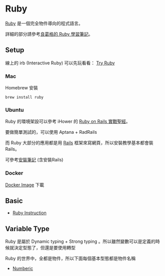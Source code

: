 # Ruby

[Ruby](https://www.ruby-lang.org/zh_tw/) 是一個完全物件導向的程式語言。

詳細的部分請參考[良葛格的 Ruby 學習筆記](http://openhome.cc/Gossip/Ruby/)。

## Setup

線上的 irb (Interactive Ruby) 可以先玩看看： [Try Ruby](http://tryruby.org/levels/1/challenges/0)

### Mac

Homebrew 安裝

```
brew install ruby
```

### Ubuntu

Ruby 的環境架設可以參考 iHower 的 [Ruby on Rails 實戰聖經](http://ihower.tw/rails3/installation.html)。

要做簡單測試的，可以使用 Aptana + RadRails

而 Ruby 大部分的應用都是用 [Rails]((/framework/ror)) 框架來寫網頁，所以安裝教學基本都會裝 Rails。

可參考[安裝筆記](/framework/ror/started.md) (含安裝Rails)

### Docker

[Docker Image](https://registry.hub.docker.com/_/ruby/) 下載

## Basic

* [Ruby Instruction](ruby-instruction.md)

## Variable Type

Ruby 是屬於 Dynamic typing + Strong typing 。所以雖然變數可以是定義的時候就決定型態了，但還是要使用轉型

Ruby 的世界中，全都是物件，所以下面每個基本型態都是物件名稱

* [Numberic](numberic.md)
